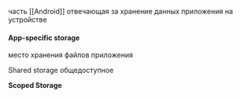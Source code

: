 часть [[Android]] отвечающая за хранение данных приложения на устройстве
#### App-specific storage

место хранения файлов приложения

Shared storage
общедоступное

**Scoped Storage**
